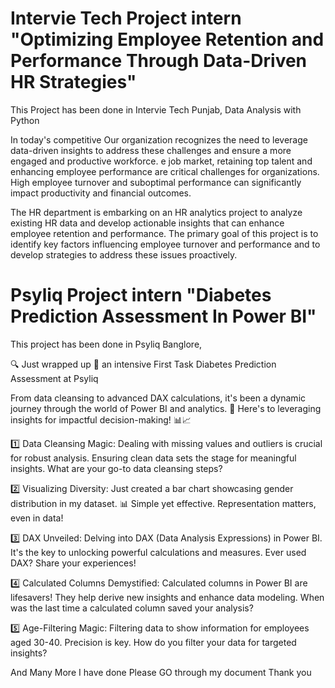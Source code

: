 # Intervie Tech Project intern "Optimizing Employee Retention and Performance Through Data-Driven HR Strategies"
This Project has been done in Intervie Tech Punjab,
Data Analysis with Python

In today's competitive Our organization recognizes the need to leverage data-driven insights to address these challenges and ensure a more engaged and productive workforce. e job market, retaining top talent and enhancing employee performance are critical challenges for organizations. High employee turnover and suboptimal performance can significantly impact productivity and financial outcomes.

The HR department is embarking on an HR analytics project to analyze existing HR data and develop actionable insights that can enhance employee retention and performance. The primary goal of this project is to identify key factors influencing employee turnover and performance and to develop strategies to address these issues proactively.

# Psyliq Project intern "Diabetes Prediction Assessment In Power BI"
This project has been done in Psyliq Banglore,

🔍 Just wrapped up 🙂 an intensive First Task Diabetes Prediction Assessment at Psyliq

From data cleansing to advanced DAX calculations, it's been a dynamic journey through the world of Power BI and analytics. 🚀 Here's to leveraging insights for impactful decision-making! 📊📈

1️⃣ Data Cleansing Magic: Dealing with missing values and outliers is crucial for robust analysis. Ensuring clean data sets the stage for meaningful insights. What are your go-to data cleansing steps?

2️⃣ Visualizing Diversity: Just created a bar chart showcasing gender distribution in my dataset. 📊 Simple yet effective. Representation matters, even in data!

3️⃣ DAX Unveiled: Delving into DAX (Data Analysis Expressions) in Power BI. It's the key to unlocking powerful calculations and measures. Ever used DAX? Share your experiences!

4️⃣ Calculated Columns Demystified: Calculated columns in Power BI are lifesavers! They help derive new insights and enhance data modeling. When was the last time a calculated column saved your analysis?

5️⃣ Age-Filtering Magic: Filtering data to show information for employees aged 30-40. Precision is key. How do you filter your data for targeted insights?

And Many More I have done Please GO through my document Thank you 
